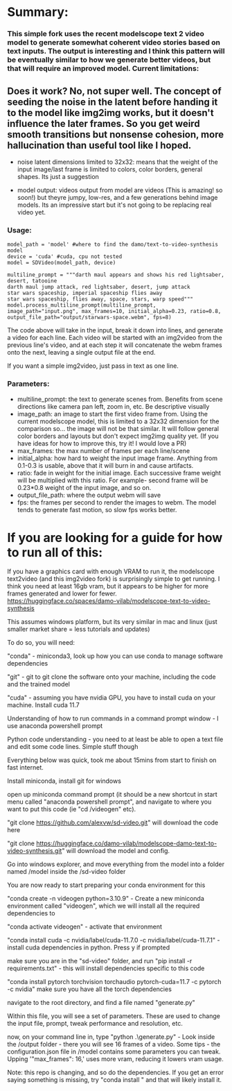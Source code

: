 # Summary: 
### This simple fork uses the recent modelscope text 2 video model to generate somewhat coherent video stories based on text inputs. The output is interesting and I think this pattern will be eventually similar to how we generate better videos, but that will require an improved model. Current limitations:

## Does it work? No, not super well. The concept of seeding the noise in the latent before handing it to the model like img2img works, but it doesn't influence the later frames. So you get weird smooth transitions but nonsense cohesion, more hallucination than useful tool like I hoped.




- noise latent dimensions limited to 32x32: means that the weight of the input image/last frame is limited to colors, color borders, general shapes. Its just a suggestion

- model output: videos output from model are videos (This is amazing! so soon!) but theyre jumpy, low-res, and a few generations behind image models. Its an impressive start but it's not going to be replacing real video yet.


### Usage:
```
model_path = 'model' #where to find the damo/text-to-video-synthesis model
device = 'cuda' #cuda, cpu not tested
model = SDVideo(model_path, device)

multiline_prompt = """darth maul appears and shows his red lightsaber, desert, tatooine
darth maul jump attack, red lightsaber, desert, jump attack
star wars spaceship, imperial spaceship flies away
star wars spaceship, flies away, space, stars, warp speed"""
model.process_multiline_prompt(multiline_prompt, image_path="input.png", max_frames=10, initial_alpha=0.23, ratio=0.8, output_file_path="output/starwars-space.webm", fps=8)
```

The code above will take in the input, break it down into lines, and generate a video for each line. Each video will be started with an img2video from the previous line's video, and at each step it will concatenate the webm frames onto the next, leaving a single output file at the end.

If you want a simple img2video, just pass in text as one line. 

### Parameters:

- multiline_prompt: the text to generate scenes from. Benefits from scene directions like camera pan left, zoom in, etc. Be descriptive visually
- image_path: an image to start the first video frame from. Using the current modelscope model, this is limited to a 32x32 dimension for the comparison so... the image will not be that similar. It will follow general color borders and layouts but don't expect img2img quality yet. (If you have ideas for how to improve this, try it! I would love a PR)
- max_frames: the max number of frames per each line/scene
- initial_alpha: how hard to weight the input image frame. Anything from 0.1-0.3 is usable, above that it will burn in and cause artifacts. 
- ratio: fade in weight for the initial image. Each successive frame weight will be multiplied with this ratio. For example- second frame will be 0.23*0.8 weight of the input image, and so on.
- output_file_path: where the output webm will save
- fps: the frames per second to render the images to webm. The model tends to generate fast motion, so slow fps works better.








# If you are looking for a guide for how to run all of this:

If you have a graphics card with enough VRAM to run it, the modelscope text2video (and this img2video fork) is surprisingly simple to get running.
I think you need at least 16gb vram, but it appears to be higher for more frames generated and lower for fewer.
https://huggingface.co/spaces/damo-vilab/modelscope-text-to-video-synthesis

This assumes windows platform, but its very similar in mac and linux (just smaller market share = less tutorials and updates)

To do so, you will need:

"conda" - miniconda3, look up how you can use conda to manage software dependencies

"git" - git to git clone the software onto your machine, including the code and the trained model

"cuda" - assuming you have nvidia GPU, you have to install cuda on your machine. Install cuda 11.7

Understanding of how to run commands in a command prompt window - I use anaconda powershell prompt

Python code understanding - you need to at least be able to open a text file and edit some code lines. Simple stuff though


Everything below was quick, took me about 15mins from start to finish on fast internet.

Install miniconda, install git for windows

open up miniconda command prompt (it should be a new shortcut in start menu called "anaconda powershell prompt", and navigate to where you want to put this code (ie "cd /videogen" etc).

"git clone https://github.com/alexvw/sd-video.git" will download the code here

"git clone https://huggingface.co/damo-vilab/modelscope-damo-text-to-video-synthesis.git" will download the model and config.

Go into windows explorer, and move everything from the model into a folder named /model inside the /sd-video folder

You are now ready to start preparing your conda environment for this

"conda create -n videogen python=3.10.9" - Create a new miniconda environment called "videogen", which we will install all the required dependencies to

"conda activate videogen" - activate that environment

"conda install cuda -c nvidia/label/cuda-11.7.0 -c nvidia/label/cuda-11.7.1" - install cuda dependencies in python. Press y if prompted

make sure you are in the "sd-video" folder, and run "pip install -r requirements.txt" - this will install dependencies specific to this code

"conda install pytorch torchvision torchaudio pytorch-cuda=11.7 -c pytorch -c nvidia" make sure you have all the torch dependencies

navigate to the root directory, and find a file named "generate.py"

Within this file, you will see a set of parameters. These are used to change the input file, prompt, tweak performance and resolution, etc.

now, on your command line in, type "python .\generate.py" - 
Look inside the /output folder - there you will see 16 frames of a video.
Some tips - the configuration.json file in /model contains some parameters you can tweak. Upping '"max_frames": 16,' uses more vram, reducing it lowers vram usage.

Note: this repo is changing, and so do the dependencies. If you get an error saying something is missing, try "conda install <something>" and that will likely install it.
